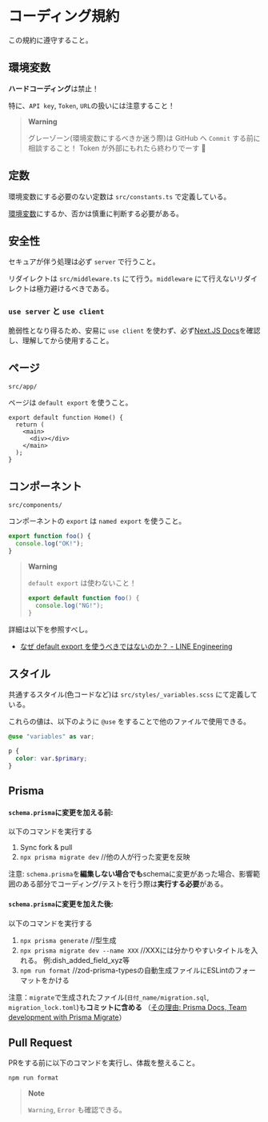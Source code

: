 # コーディング規約

この規約に遵守すること。

## 環境変数

**ハードコーディング**は禁止！

特に、`API key`, `Token`, `URL`の扱いには注意すること！

> **Warning**
>
> グレーゾーン(環境変数にするべきか迷う際)は GitHub へ `Commit` する前に相談すること！
> Token が外部にもれたら終わりでーす 🤗

## 定数

環境変数にする必要のない定数は `src/constants.ts` で定義している。

[環境変数](#環境変数)にするか、否かは慎重に判断する必要がある。

## 安全性

セキュアが伴う処理は必ず `server` で行うこと。

リダイレクトは `src/middleware.ts` にて行う。`middleware` にて行えないリダイレクトは極力避けるべきである。

### `use server` と `use client`

脆弱性となり得るため、安易に `use client` を使わず、必ず[Next.JS Docs](https://nextjs.org/docs/getting-started/react-essentials)を確認し、理解してから使用すること。

## ページ

`src/app/`

ページは `default export` を使うこと。

```tsx
export default function Home() {
  return (
    <main>
      <div></div>
    </main>
  );
}
```

## コンポーネント

`src/components/`

コンポーネントの `export` は `named export` を使うこと。

```ts
export function foo() {
  console.log("OK!");
}
```

> **Warning**
>
> `default export` は使わないこと！
>
> ```ts
> export default function foo() {
>   console.log("NG!");
> }
> ```

詳細は以下を参照すべし。

- [なぜ default export を使うべきではないのか？ - LINE Engineering](https://engineering.linecorp.com/ja/blog/you-dont-need-default-export)

## スタイル

共通するスタイル(色コードなど)は `src/styles/_variables.scss` にて定義している。

これらの値は、以下のように `@use` をすることで他のファイルで使用できる。

```scss
@use "variables" as var;

p {
  color: var.$primary;
}
```

## Prisma

#### `schema.prisma`に**変更を加える前**:

以下のコマンドを実行する

1. Sync fork & pull
2. `npx prisma migrate dev` //他の人が行った変更を反映

注意: `schema.prisma`を**編集しない場合でも**schemaに変更があった場合、影響範囲のある部分でコーディング/テストを行う際は**実行する必要**がある。

#### `schema.prisma`に**変更を加えた後**:

以下のコマンドを実行する

1. `npx prisma generate` //型生成
2. `npx prisma migrate dev --name XXX` //XXXには分かりやすいタイトルを入れる。 例:dish_added_field_xyz等
3. `npm run format` //zod-prisma-typesの自動生成ファイルにESLintのフォーマットをかける

注意：`migrate`で生成されたファイル(`日付_name/migration.sql`, `migration_lock.toml`)も**コミットに含める**
（[その理由: Prisma Docs, Team development with Prisma Migrate](https://www.prisma.io/docs/guides/migrate/developing-with-prisma-migrate/team-development)）

## Pull Request

PRをする前に以下のコマンドを実行し、体裁を整えること。

```bash
npm run format
```

> **Note**
>
> `Warning`, `Error` も確認できる。
